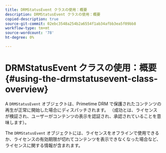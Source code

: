 ```yaml
---
title: DRMStatusEvent クラスの使用：概要
description: DRMStatusEvent クラスの使用：概要
copied-description: true
source-git-commit: 02ebc3548a254b2a6554f1ab34afbb3ea5f09bb8
workflow-type: tm+mt
source-wordcount: '78'
ht-degree: 0%

---
```


# DRMStatusEvent クラスの使用：概要 {#using-the-drmstatusevent-class-overview}

A `DRMStatusEvent` オブジェクトは、Primetime DRM で保護されたコンテンツの再生が正常に開始した場合にディスパッチされます。 （成功とは、ライセンスが検証され、ユーザーがコンテンツの表示を認証され、承認されていることを意味します）。

The `DRMStatusEvent` オブジェクトには、ライセンスをオフラインで使用できるか、ライセンスの有効期限が切れてコンテンツを表示できなくなった場合など、ライセンスに関する情報が含まれます。
